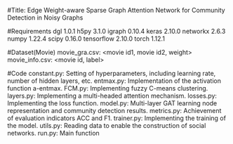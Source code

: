 #Title: Edge Weight-aware Sparse Graph Attention Network for Community Detection in Noisy Graphs

#Requirements
dgl 1.0.1
h5py 3.1.0
igraph 0.10.4
keras 2.10.0
networkx 2.6.3
numpy 1.22.4
scipy 0.16.0
tensorflow 2.10.0
torch 1.12.1

#Dataset(Movie)
movie_gra.csv: <movie id1, movie id2, weight> 
movie_info.csv: <movie id, label> 

#Code
constant.py: Setting of hyperparameters, including learning rate, number of hidden layers, etc.
entmax.py: Implementation of the activation function a-entmax.
FCM.py: Implementing fuzzy C-means clustering.
layers.py: Implementing a multi-headed attention mechanism.
losses.py: Implementing the loss function.
model.py: Multi-layer GAT learning node representation and community detection results.
metrics.py: Achievement of evaluation indicators ACC and F1.
trainer.py: Implementing the training of the model.
utils.py: Reading data to enable the construction of social networks.
run.py: Main function

